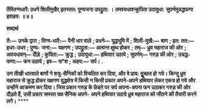 **तैस्तिग्मधारै: प्रधने शिलीमुखैर्** **इतस्तत: पुण्यजना उपद्रुता: ।** **तमवयधावन्कुपिता उदायुधा:** **सुपर्णमुन्नद्धफणा इवाहय: ॥ ४॥** 

**शब्दार्थ** 

**तै:—** **उनके द्वारा** **; तिग्म-धारै:—** **पैनी धार वाले** **; प्रधने—** **युद्धभूमि में** **; शिली-मुखै:—** **बाण** **; इत: तत:—** **इधर-उधर** **; पुण्य-** **जना:—** **यक्षगण** **; उपद्रुता:—** **अत्यन्त क्षुब्ध होकर** **; तम्—** **ध्रुव महाराज की ओर** **; अवयधावन्—** **दौेड़े** **; कुपिता:—** **क्रुद्ध** **;** **उदायुधा:—** **हथियार उठाये** **; सुपर्णम्—** **गरुड़ की ओर** **; उन्नद्ध-फणा:—** **फन उठाये** **; इव—** **स²श** **; अहय:—** **सर्प।** **.** 

**उन तीखी धारवाले बाणों ने शत्रु-सैनिकों को विचलित कर दिया, और वे प्राय: मूॢच्छत हो** **गये। किन्तु ध्रुव महाराज से क्रुद्ध होकर यक्षगण युद्धक्षेत्र में किसी न किसी प्रकार अपने-अपने** **हथियार लेकर एकत्र हो गये और उन्होंने आक्रमण कर दिया। जिस प्रकार गरुड़ के छेडऩे पर** **सर्प अपना-अपना फन उठाकर गरुड़ की ओर दौड़ते हैं, उसी प्रकार समस्त यक्ष सैनिक अपने-** **अपने हथियार उठाये ध्रुव महाराज को जीतने की तैयारी करने लगे।** **** 
